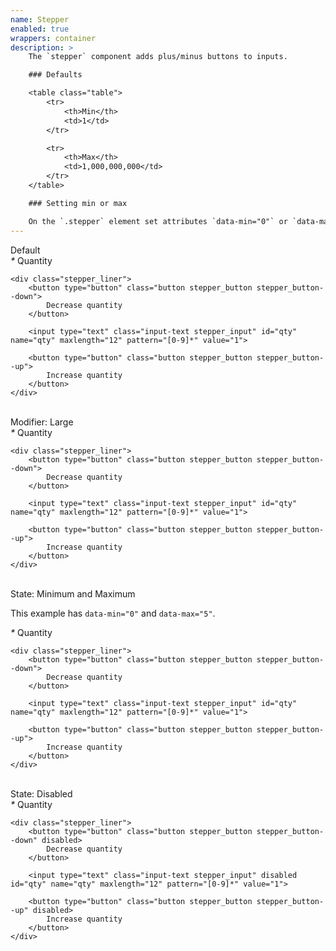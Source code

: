 ```yaml
---
name: Stepper
enabled: true
wrappers: container
description: >
    The `stepper` component adds plus/minus buttons to inputs.

    ### Defaults

    <table class="table">
        <tr>
            <th>Min</th>
            <td>1</td>
        </tr>

        <tr>
            <th>Max</th>
            <td>1,000,000,000</td>
        </tr>
    </table>

    ### Setting min or max

    On the `.stepper` element set attributes `data-min="0"` or `data-max="5"` to limit the stepper range.
---
```


<div class="dd-heading">Default</div>

<div class="stepper">
    <label class="stepper_label required" for="qty">
        <em>*</em> Quantity
    </label>

    <div class="stepper_liner">
        <button type="button" class="button stepper_button stepper_button--down">
            Decrease quantity
        </button>

        <input type="text" class="input-text stepper_input" id="qty" name="qty" maxlength="12" pattern="[0-9]*" value="1">

        <button type="button" class="button stepper_button stepper_button--up">
            Increase quantity
        </button>
    </div>
</div>

<br>

<div class="dd-heading">Modifier: Large</div>

<div class="stepper stepper--l">
    <label class="stepper_label required" for="qty">
        <em>*</em> Quantity
    </label>

    <div class="stepper_liner">
        <button type="button" class="button stepper_button stepper_button--down">
            Decrease quantity
        </button>

        <input type="text" class="input-text stepper_input" id="qty" name="qty" maxlength="12" pattern="[0-9]*" value="1">

        <button type="button" class="button stepper_button stepper_button--up">
            Increase quantity
        </button>
    </div>
</div>

<br>

<div class="dd-heading">State: Minimum and Maximum</div>

<p>This example has <code>data-min="0"</code> and <code>data-max="5"</code>.</p>

<div class="stepper" data-min="0" data-max="5">
    <label class="stepper_label required" for="qty">
        <em>*</em> Quantity
    </label>

    <div class="stepper_liner">
        <button type="button" class="button stepper_button stepper_button--down">
            Decrease quantity
        </button>

        <input type="text" class="input-text stepper_input" id="qty" name="qty" maxlength="12" pattern="[0-9]*" value="1">

        <button type="button" class="button stepper_button stepper_button--up">
            Increase quantity
        </button>
    </div>
</div>

<br>

<div class="dd-heading">State: Disabled</div>

<div class="stepper">
    <label class="stepper_label required" for="qty">
        <em>*</em> Quantity
    </label>

    <div class="stepper_liner">
        <button type="button" class="button stepper_button stepper_button--down" disabled>
            Decrease quantity
        </button>

        <input type="text" class="input-text stepper_input" disabled id="qty" name="qty" maxlength="12" pattern="[0-9]*" value="1">

        <button type="button" class="button stepper_button stepper_button--up" disabled>
            Increase quantity
        </button>
    </div>
</div>
